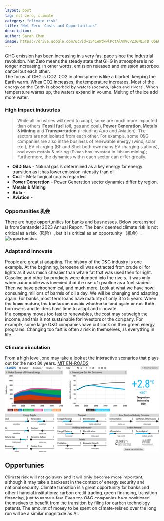 ```yaml
---
layout: post
tag: net zero, climate
category: "climate risk"
title: "Net Zero: Costs and Opportunities"
description: 
author: Sarah Chen
image: https://drive.google.com/uc?id=1541eWZkwlPctAlVmVCPZ36NIGTD_QbEU
---
```


GHG emission has been increasing in a very fast pace since the industrial revolution.  Net Zero means the steady state that GHG in atmosphere is no longer increasing.  In other words, emission released and emission absorbed cancel out each other.  
The focus of GHG is CO2.  CO2 in atmosphere is like a blanket, keeping the Earth warm.   When CO2 increases, the temperature increases.  Most of the energy on the Earth is absorbed by waters (oceans, lakes and rivers).  When temperature warms up, the waters expand in volume.  Melting of the ice add more water.  
### High impact industries
> While all industries will need to adapt, some are much more impacted than others:  **Fossil fuel** (oil, gas and coal), **Power Generation**,  **Metals & Mining** and **Transportation** (including Auto and Aviation). 
 The sectors are not isolated from each other.  For example, some O&G companies are also in the business of renewable energy (wind, solar etc.), EV charging (BP and Shell both own many EV charging stations), and even metals & mining (Exxon has invested in lithium mining);  Furthermore, the dynamics within each sector can differ greatly.  
* **Oil & Gas** - Natural gas is determined as a key energy for energy transition as it has lower emission intensity than oil
* **Coal** - Metallurgical coal is regarded 
* **Power Generation** - Power Generation sector dynamics differ by region.  
* **Metals & Mining** 
* **Auto** - 
* **Aviation** - 
### Opportunities 机会
There are huge opportunities for banks and businesses.  Below screenshot is from Santander 2023 Annual Report.  The bank deemed climate risk is not critical as a risk（风险）, but it is critical as an opportunity （机会）. 
![opportunities](/images/posts/photos/santander2023.png)
[](/images/posts/photos/IMG-0649.JPG)

### Adapt and innovate
People are great at adapting.  The history of the O&G industry is one example.  At the beginning, kerosene oil was extracted from crude oil for lights as it was much cheaper than whale fat that was used then for light.  Gasoline and other by products were dumped into the rivers.  It was only when automobile was invented that the use of gasoline as a fuel started.  Then we have petrochemical, and much more.  Look at what we have now: consuming millions of barrels of oil a day.   We will be changing and adapting again. 
For banks, most term loans have maturity of only 3 to 5 years.  When the loans mature, the banks can decide whether to lend again or not.  Both borrowers and lenders have time to adapt and innovate.  
If a company moves too fast to renewables, the cost may outweigh the income, and this is not sustainable for investors or the company.  For example, some large O&G companies have cut back on their green energy programs.   Changing too fast is often a risk in themselves, as everything in life. 
### Climate simulation
From a high level, one may take a look at the interactive scenarios that plays out for the next 80 years. 
[MIT EN-ROADS](https://en-roads.climateinteractive.org/scenario.html?v=24.1.0)
![](../images/posts/enroad.PNG)


## Opportunies
Climate risk will not go away and it will only become more important, although it may take a backseat in the context of energy security and national security.  Climate transition is a great opportunity for banks and other financial institutions: carbon credit trading, green financing, transition financing, just to name a few.   Even top O&G companies have positioned themselves to benefit from the transition by filing for carbon technology patents.   The amount of money to be spent on climate-related over the long run will be a similar magnitude as AI. 